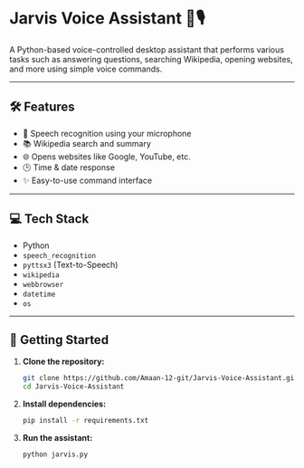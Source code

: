 # Jarvis Voice Assistant 🧠🎙️

A Python-based voice-controlled desktop assistant that performs various tasks such as answering questions, searching Wikipedia, opening websites, and more using simple voice commands.

---

## 🛠 Features

- 🎤 Speech recognition using your microphone  
- 📚 Wikipedia search and summary  
- 🌐 Opens websites like Google, YouTube, etc.  
- 🕒 Time & date response  
- ✨ Easy-to-use command interface

---

## 💻 Tech Stack

- Python
- `speech_recognition`
- `pyttsx3` (Text-to-Speech)
- `wikipedia`
- `webbrowser`
- `datetime`
- `os`

---

## 🚀 Getting Started

1. **Clone the repository:**
   ```bash
   git clone https://github.com/Amaan-12-git/Jarvis-Voice-Assistant.git
   cd Jarvis-Voice-Assistant

2. **Install dependencies:**
    ```bash
    pip install -r requirements.txt

3. **Run the assistant:**
    ```bash
    python jarvis.py
